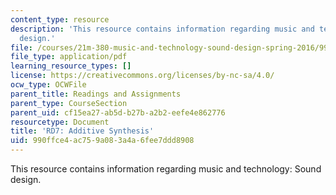 ```yaml
---
content_type: resource
description: 'This resource contains information regarding music and technology: Sound
  design.'
file: /courses/21m-380-music-and-technology-sound-design-spring-2016/990ffce4ac759a083a4a6fee7ddd8908_MIT21M_380S16_assn_rd7.pdf
file_type: application/pdf
learning_resource_types: []
license: https://creativecommons.org/licenses/by-nc-sa/4.0/
ocw_type: OCWFile
parent_title: Readings and Assignments
parent_type: CourseSection
parent_uid: cf15ea27-ab5d-b27b-a2b2-eefe4e862776
resourcetype: Document
title: 'RD7: Additive Synthesis'
uid: 990ffce4-ac75-9a08-3a4a-6fee7ddd8908
---
```

This resource contains information regarding music and technology: Sound design.
